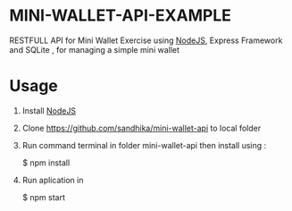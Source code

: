 MINI-WALLET-API-EXAMPLE
=================

RESTFULL API for Mini Wallet Exercise using [NodeJS](https://github.com/sandhika/atm-cli/blob/v0.0.1/dist/commands/deposit.ts), Express Framework and SQLite , for managing a simple mini wallet

# Usage

1. Install [NodeJS](https://github.com/sandhika/atm-cli/blob/v0.0.1/dist/commands/deposit.ts)
2. Clone https://github.com/sandhika/mini-wallet-api to local folder
2. Run command terminal in folder mini-wallet-api then install using :

    $ npm install

3. Run aplication in 

    $ npm start